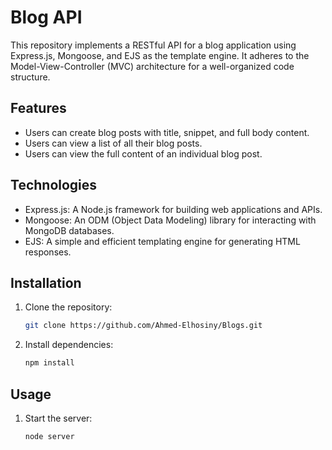 # Blog API

This repository implements a RESTful API for a blog application using Express.js, Mongoose, and EJS as the template engine. It adheres to the Model-View-Controller (MVC) architecture for a well-organized code structure.

## Features
* Users can create blog posts with title, snippet, and full body content.
* Users can view a list of all their blog posts.
* Users can view the full content of an individual blog post.

## Technologies
* Express.js: A Node.js framework for building web applications and APIs.
* Mongoose: An ODM (Object Data Modeling) library for interacting with MongoDB databases.
* EJS: A simple and efficient templating engine for generating HTML responses.

## Installation
1. Clone the repository:
   ```bash
   git clone https://github.com/Ahmed-Elhosiny/Blogs.git
2. Install dependencies:
   ```bash
   npm install
## Usage
1. Start the server:
   ```bash
   node server
